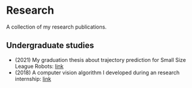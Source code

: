 # Research
A collection of my research publications.

## Undergraduate studies
* (2021) My graduation thesis about trajectory prediction for Small Size League Robots: [link](https://github.com/LucasSte/Research/blob/4c6dd15c91670505114df42b3bab0490a8bf1844/tese.pdf)
* (2018) A computer vision algorithm I developed during an research internship: [link](https://ieeexplore.ieee.org/document/9307038)
